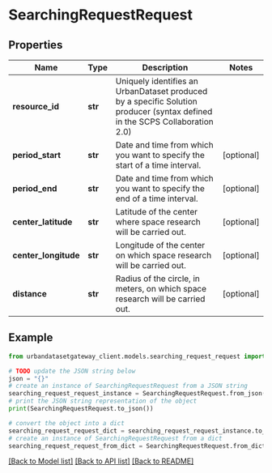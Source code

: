 # SearchingRequestRequest


## Properties

Name | Type | Description | Notes
------------ | ------------- | ------------- | -------------
**resource_id** | **str** | Uniquely identifies an UrbanDataset produced by a specific Solution producer (syntax defined in the SCPS Collaboration 2.0) | 
**period_start** | **str** | Date and time from which you want to specify the start of a time interval. | [optional] 
**period_end** | **str** | Date and time from which you want to specify the end of a time interval. | [optional] 
**center_latitude** | **str** | Latitude of the center where space research will be carried out. | [optional] 
**center_longitude** | **str** | Longitude of the center on which space research will be carried out. | [optional] 
**distance** | **str** | Radius of the circle, in meters, on which space research will be carried out. | [optional] 

## Example

```python
from urbandatasetgateway_client.models.searching_request_request import SearchingRequestRequest

# TODO update the JSON string below
json = "{}"
# create an instance of SearchingRequestRequest from a JSON string
searching_request_request_instance = SearchingRequestRequest.from_json(json)
# print the JSON string representation of the object
print(SearchingRequestRequest.to_json())

# convert the object into a dict
searching_request_request_dict = searching_request_request_instance.to_dict()
# create an instance of SearchingRequestRequest from a dict
searching_request_request_from_dict = SearchingRequestRequest.from_dict(searching_request_request_dict)
```
[[Back to Model list]](../README.md#documentation-for-models) [[Back to API list]](../README.md#documentation-for-api-endpoints) [[Back to README]](../README.md)


